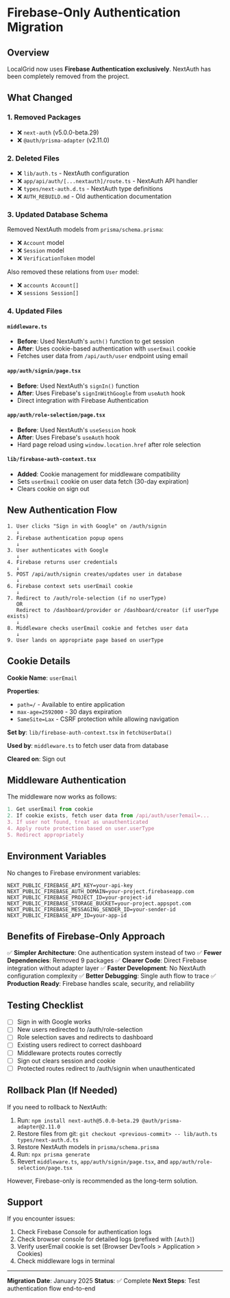 # Firebase-Only Authentication Migration

## Overview

LocalGrid now uses **Firebase Authentication exclusively**. NextAuth has been completely removed from the project.

## What Changed

### 1. **Removed Packages**
- ❌ `next-auth` (v5.0.0-beta.29)
- ❌ `@auth/prisma-adapter` (v2.11.0)

### 2. **Deleted Files**
- ❌ `lib/auth.ts` - NextAuth configuration
- ❌ `app/api/auth/[...nextauth]/route.ts` - NextAuth API handler
- ❌ `types/next-auth.d.ts` - NextAuth type definitions
- ❌ `AUTH_REBUILD.md` - Old authentication documentation

### 3. **Updated Database Schema**
Removed NextAuth models from `prisma/schema.prisma`:
- ❌ `Account` model
- ❌ `Session` model
- ❌ `VerificationToken` model

Also removed these relations from `User` model:
- ❌ `accounts Account[]`
- ❌ `sessions Session[]`

### 4. **Updated Files**

#### `middleware.ts`
- **Before**: Used NextAuth's `auth()` function to get session
- **After**: Uses cookie-based authentication with `userEmail` cookie
- Fetches user data from `/api/auth/user` endpoint using email

#### `app/auth/signin/page.tsx`
- **Before**: Used NextAuth's `signIn()` function
- **After**: Uses Firebase's `signInWithGoogle` from `useAuth` hook
- Direct integration with Firebase Authentication

#### `app/auth/role-selection/page.tsx`
- **Before**: Used NextAuth's `useSession` hook
- **After**: Uses Firebase's `useAuth` hook
- Hard page reload using `window.location.href` after role selection

#### `lib/firebase-auth-context.tsx`
- **Added**: Cookie management for middleware compatibility
- Sets `userEmail` cookie on user data fetch (30-day expiration)
- Clears cookie on sign out

## New Authentication Flow

```
1. User clicks "Sign in with Google" on /auth/signin
   ↓
2. Firebase authentication popup opens
   ↓
3. User authenticates with Google
   ↓
4. Firebase returns user credentials
   ↓
5. POST /api/auth/signin creates/updates user in database
   ↓
6. Firebase context sets userEmail cookie
   ↓
7. Redirect to /auth/role-selection (if no userType)
   OR
   Redirect to /dashboard/provider or /dashboard/creator (if userType exists)
   ↓
8. Middleware checks userEmail cookie and fetches user data
   ↓
9. User lands on appropriate page based on userType
```

## Cookie Details

**Cookie Name**: `userEmail`

**Properties**:
- `path=/` - Available to entire application
- `max-age=2592000` - 30 days expiration
- `SameSite=Lax` - CSRF protection while allowing navigation

**Set by**: `lib/firebase-auth-context.tsx` in `fetchUserData()`

**Used by**: `middleware.ts` to fetch user data from database

**Cleared on**: Sign out

## Middleware Authentication

The middleware now works as follows:

```typescript
1. Get userEmail from cookie
2. If cookie exists, fetch user data from /api/auth/user?email=...
3. If user not found, treat as unauthenticated
4. Apply route protection based on user.userType
5. Redirect appropriately
```

## Environment Variables

No changes to Firebase environment variables:

```env
NEXT_PUBLIC_FIREBASE_API_KEY=your-api-key
NEXT_PUBLIC_FIREBASE_AUTH_DOMAIN=your-project.firebaseapp.com
NEXT_PUBLIC_FIREBASE_PROJECT_ID=your-project-id
NEXT_PUBLIC_FIREBASE_STORAGE_BUCKET=your-project.appspot.com
NEXT_PUBLIC_FIREBASE_MESSAGING_SENDER_ID=your-sender-id
NEXT_PUBLIC_FIREBASE_APP_ID=your-app-id
```

## Benefits of Firebase-Only Approach

✅ **Simpler Architecture**: One authentication system instead of two
✅ **Fewer Dependencies**: Removed 9 packages
✅ **Clearer Code**: Direct Firebase integration without adapter layer
✅ **Faster Development**: No NextAuth configuration complexity
✅ **Better Debugging**: Single auth flow to trace
✅ **Production Ready**: Firebase handles scale, security, and reliability

## Testing Checklist

- [ ] Sign in with Google works
- [ ] New users redirected to /auth/role-selection
- [ ] Role selection saves and redirects to dashboard
- [ ] Existing users redirect to correct dashboard
- [ ] Middleware protects routes correctly
- [ ] Sign out clears session and cookie
- [ ] Protected routes redirect to /auth/signin when unauthenticated

## Rollback Plan (If Needed)

If you need to rollback to NextAuth:

1. Run: `npm install next-auth@5.0.0-beta.29 @auth/prisma-adapter@2.11.0`
2. Restore files from git: `git checkout <previous-commit> -- lib/auth.ts types/next-auth.d.ts`
3. Restore NextAuth models in `prisma/schema.prisma`
4. Run: `npx prisma generate`
5. Revert `middleware.ts`, `app/auth/signin/page.tsx`, and `app/auth/role-selection/page.tsx`

However, Firebase-only is recommended as the long-term solution.

## Support

If you encounter issues:

1. Check Firebase Console for authentication logs
2. Check browser console for detailed logs (prefixed with `[Auth]`)
3. Verify userEmail cookie is set (Browser DevTools > Application > Cookies)
4. Check middleware logs in terminal

---

**Migration Date**: January 2025
**Status**: ✅ Complete
**Next Steps**: Test authentication flow end-to-end
